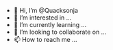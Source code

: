 - 👋 Hi, I’m @Quacksonja
- 👀 I’m interested in ...
- 🌱 I’m currently learning ...
- 💞️ I’m looking to collaborate on ...
- 📫 How to reach me ...

<!---
Quacksonja/Quacksonja is a ✨ special ✨ repository because its `README.md` (this file) appears on your GitHub profile.
You can click the Preview link to take a look at your changes.
--->
